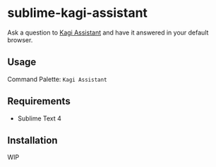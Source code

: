 # sublime-kagi-assistant

Ask a question to [Kagi Assistant](https://kagi.com/assistant) and have it answered in your default browser.

## Usage

Command Palette: `Kagi Assistant`

## Requirements

- Sublime Text 4

## Installation

WIP
